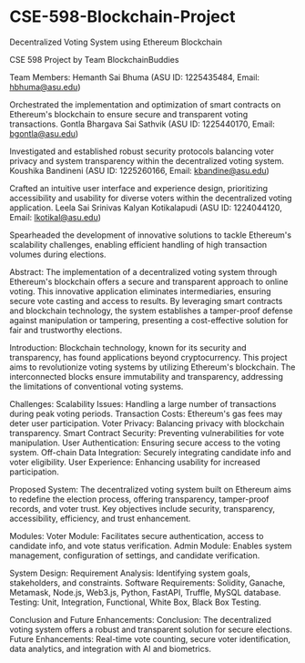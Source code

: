 # CSE-598-Blockchain-Project

Decentralized Voting System using Ethereum Blockchain


CSE 598 Project by Team BlockchainBuddies


Team Members:
Hemanth Sai Bhuma (ASU ID: 1225435484, Email: hbhuma@asu.edu)

Orchestrated the implementation and optimization of smart contracts on Ethereum's blockchain to ensure secure and transparent voting transactions.
Gontla Bhargava Sai Sathvik (ASU ID: 1225440170, Email: bgontla@asu.edu)

Investigated and established robust security protocols balancing voter privacy and system transparency within the decentralized voting system.
Koushika Bandineni (ASU ID: 1225260166, Email: kbandine@asu.edu)

Crafted an intuitive user interface and experience design, prioritizing accessibility and usability for diverse voters within the decentralized voting application.
Leela Sai Srinivas Kalyan Kotikalapudi (ASU ID: 1224044120, Email: lkotikal@asu.edu)

Spearheaded the development of innovative solutions to tackle Ethereum's scalability challenges, enabling efficient handling of high transaction volumes during elections.

Abstract:
The implementation of a decentralized voting system through Ethereum's blockchain offers a secure and transparent approach to online voting. This innovative application eliminates intermediaries, ensuring secure vote casting and access to results. By leveraging smart contracts and blockchain technology, the system establishes a tamper-proof defense against manipulation or tampering, presenting a cost-effective solution for fair and trustworthy elections.

Introduction:
Blockchain technology, known for its security and transparency, has found applications beyond cryptocurrency. This project aims to revolutionize voting systems by utilizing Ethereum's blockchain. The interconnected blocks ensure immutability and transparency, addressing the limitations of conventional voting systems.

Challenges:
Scalability Issues: Handling a large number of transactions during peak voting periods.
Transaction Costs: Ethereum's gas fees may deter user participation.
Voter Privacy: Balancing privacy with blockchain transparency.
Smart Contract Security: Preventing vulnerabilities for vote manipulation.
User Authentication: Ensuring secure access to the voting system.
Off-chain Data Integration: Securely integrating candidate info and voter eligibility.
User Experience: Enhancing usability for increased participation.


Proposed System:
The decentralized voting system built on Ethereum aims to redefine the election process, offering transparency, tamper-proof records, and voter trust. Key objectives include security, transparency, accessibility, efficiency, and trust enhancement.

Modules:
Voter Module: Facilitates secure authentication, access to candidate info, and vote status verification.
Admin Module: Enables system management, configuration of settings, and candidate verification.


System Design:
Requirement Analysis: Identifying system goals, stakeholders, and constraints.
Software Requirements: Solidity, Ganache, Metamask, Node.js, Web3.js, Python, FastAPI, Truffle, MySQL database.
Testing: Unit, Integration, Functional, White Box, Black Box Testing.


Conclusion and Future Enhancements:
Conclusion: The decentralized voting system offers a robust and transparent solution for secure elections.
Future Enhancements: Real-time vote counting, secure voter identification, data analytics, and integration with AI and biometrics.
